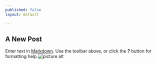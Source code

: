 ```yaml
---
published: false
layout: default

---
```


## A New Post

Enter text in [Markdown](http://daringfireball.net/projects/markdown/). Use the toolbar above, or click the **?** button for formatting help.![picture alt](http://placekitten.com/200/300)



